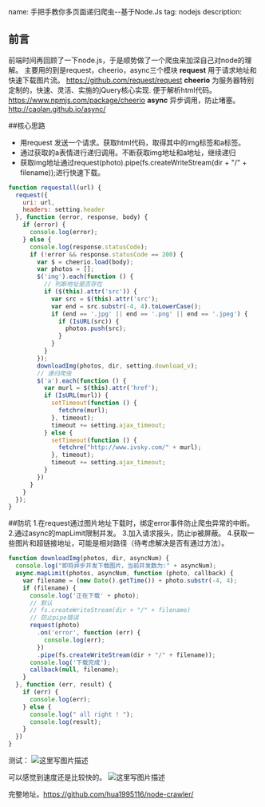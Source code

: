 name: 手把手教你多页面递归爬虫--基于Node.Js
tag: nodejs
description: 

## 前言
前端时间再回顾了一下node.js，于是顺势做了一个爬虫来加深自己对node的理解。
主要用的到是request，cheerio，async三个模块
**request**
用于请求地址和快速下载图片流。
https://github.com/request/request
**cheerio**
为服务器特别定制的，快速、灵活、实施的jQuery核心实现.
便于解析html代码。
https://www.npmjs.com/package/cheerio
**async**
异步调用，防止堵塞。
http://caolan.github.io/async/

##核心思路

 - 用request 发送一个请求。获取html代码，取得其中的img标签和a标签。
 - 通过获取的a表情进行递归调用。不断获取img地址和a地址，继续递归
 - 获取img地址通过request(photo).pipe(fs.createWriteStream(dir + "/" + filename));进行快速下载。



```javascript
function requestall(url) {
  request({
    uri: url,
    headers: setting.header
  }, function (error, response, body) {
    if (error) {
      console.log(error);
    } else {
      console.log(response.statusCode);
      if (!error && response.statusCode == 200) {
        var $ = cheerio.load(body);
        var photos = [];
        $('img').each(function () {
          // 判断地址是否存在
          if ($(this).attr('src')) {
            var src = $(this).attr('src');
            var end = src.substr(-4, 4).toLowerCase();
            if (end == '.jpg' || end == '.png' || end == '.jpeg') {
              if (IsURL(src)) {
                photos.push(src);
              }
            }
          }
        });
        downloadImg(photos, dir, setting.download_v);
        // 递归爬虫
        $('a').each(function () {
          var murl = $(this).attr('href');
          if (IsURL(murl)) {
            setTimeout(function () {
              fetchre(murl);
            }, timeout);
            timeout += setting.ajax_timeout;
          } else {
            setTimeout(function () {
              fetchre("http://www.ivsky.com/" + murl);
            }, timeout);
            timeout += setting.ajax_timeout;
          }
        })
      }
    }
  });
}
```
##防坑
1.在request通过图片地址下载时，绑定error事件防止爬虫异常的中断。
2.通过async的mapLimit限制并发。
3.加入请求报头，防止ip被屏蔽。
4.获取一些图片和超链接地址，可能是相对路径（待考虑解决是否有通过方法）。
```javascript
function downloadImg(photos, dir, asyncNum) {
  console.log("即将异步并发下载图片，当前并发数为:" + asyncNum);
  async.mapLimit(photos, asyncNum, function (photo, callback) {
    var filename = (new Date().getTime()) + photo.substr(-4, 4);
    if (filename) {
      console.log('正在下载' + photo);
      // 默认
      // fs.createWriteStream(dir + "/" + filename)
      // 防止pipe错误
      request(photo)
        .on('error', function (err) {
          console.log(err);
        })
        .pipe(fs.createWriteStream(dir + "/" + filename));
      console.log('下载完成');
      callback(null, filename);
    }
  }, function (err, result) {
    if (err) {
      console.log(err);
    } else {
      console.log(" all right ! ");
      console.log(result);
    }
  })
}
```
测试：
![这里写图片描述](http://img.blog.csdn.net/20170529171507349?watermark/2/text/aHR0cDovL2Jsb2cuY3Nkbi5uZXQvYmx1ZWJsdWVza3lodWE=/font/5a6L5L2T/fontsize/400/fill/I0JBQkFCMA==/dissolve/70/gravity/SouthEast)

可以感觉到速度还是比较快的。
![这里写图片描述](http://img.blog.csdn.net/20170529171523631?watermark/2/text/aHR0cDovL2Jsb2cuY3Nkbi5uZXQvYmx1ZWJsdWVza3lodWE=/font/5a6L5L2T/fontsize/400/fill/I0JBQkFCMA==/dissolve/70/gravity/SouthEast)

完整地址。https://github.com/hua1995116/node-crawler/

